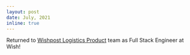 ```yaml
---
layout: post
date: July, 2021
inline: true
---
```

Returned to [Wishpost Logistics Product](https://www.wishpost.cn/welcome/#/) team as Full Stack Engineer at Wish!
